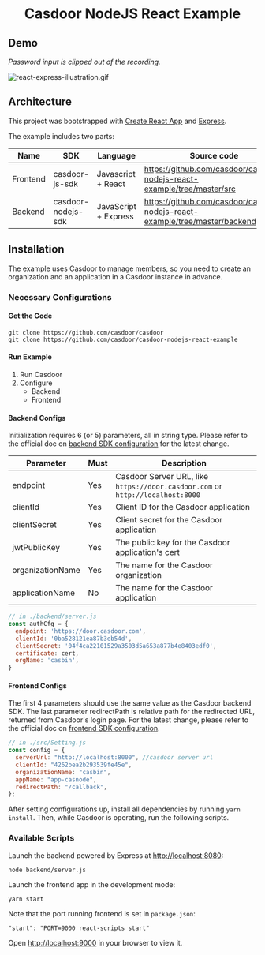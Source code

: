 <h1 align="center" style="border-bottom: none;">Casdoor NodeJS React Example</h1>

## Demo

*Password input is clipped out of the recording.*

![react-express-illustration.gif](public/react-express-illustration.gif)

## Architecture

This project was bootstrapped with [Create React App](https://github.com/facebook/create-react-app) and [Express](https://expressjs.com/).

The example includes two parts:

| Name     | SDK                | Language             | Source code                                                                 |
|----------|--------------------|----------------------|-----------------------------------------------------------------------------|
| Frontend | casdoor-js-sdk     | Javascript + React   | https://github.com/casdoor/casdoor-nodejs-react-example/tree/master/src     | 
| Backend  | casdoor-nodejs-sdk | JavaScript + Express | https://github.com/casdoor/casdoor-nodejs-react-example/tree/master/backend | 

## Installation

The example uses Casdoor to manage members, so you need to create an organization and an application in a Casdoor instance in advance.

### Necessary Configurations

#### Get the Code

```shell
git clone https://github.com/casdoor/casdoor
git clone https://github.com/casdoor/casdoor-nodejs-react-example
```

#### Run Example

1. Run Casdoor
2. Configure
   - Backend
   - Frontend

#### Backend Configs

Initialization requires 6 (or 5) parameters, all in string type. Please refer to the official doc on [backend SDK configuration](https://casdoor.org/docs/how-to-connect/sdk#1-backend-sdk-configuration) for the latest change.

| Parameter        | Must | Description                                                                   |
|------------------|------|-------------------------------------------------------------------------------|
| endpoint         | Yes  | Casdoor Server URL, like `https://door.casdoor.com` or `http://localhost:8000` |
| clientId         | Yes  | Client ID for the Casdoor application                                         |
| clientSecret     | Yes  | Client secret for the Casdoor application                                     |
| jwtPublicKey     | Yes  | The public key for the Casdoor application's cert                             |
| organizationName | Yes  | The name for the Casdoor organization                                         |
| applicationName  | No   | The name for the Casdoor application                                          |

```js
// in ./backend/server.js
const authCfg = {
  endpoint: 'https://door.casdoor.com',
  clientId: '0ba528121ea87b3eb54d',
  clientSecret: '04f4ca22101529a3503d5a653a877b4e8403edf0',
  certificate: cert,
  orgName: 'casbin',
}
```

#### Frontend Configs

The first 4 parameters should use the same value as the Casdoor backend SDK. The last parameter redirectPath is relative path for the redirected URL, returned from Casdoor's login page. For the latest change, please refer to the official doc on [frontend SDK configuration](https://casdoor.org/docs/how-to-connect/sdk#2-frontend-configuration).

```js
// in ./src/Setting.js
const config = {
  serverUrl: "http://localhost:8000", //casdoor server url
  clientId: "4262bea2b293539fe45e",
  organizationName: "casbin",
  appName: "app-casnode",
  redirectPath: "/callback",
};
```

After setting configurations up, install all dependencies by running `yarn install`. Then, while Casdoor is operating, run the following scripts.

### Available Scripts

Launch the backend powered by Express at [http://localhost:8080](http://localhost:8080):

```shell
node backend/server.js
```

Launch the frontend app in the development mode:

```shell
yarn start
```

Note that the port running frontend is set in `package.json`:

`"start": "PORT=9000 react-scripts start"`

Open [http://localhost:9000](http://localhost:9000) in your browser to view it.
